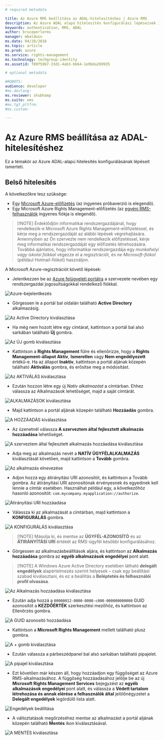 ```yaml
---
# required metadata

title: Az Azure RMS beállítása az ADAL-hitelesítéshez | Azure RMS
description: Az Azure ADAL alapú hitelesítés konfigurálási lépéseinek ismertetése
keywords: authentication, RMS, ADAL
author: bruceperlerms
manager: mbaldwin
ms.date: 04/28/2016
ms.topic: article
ms.prod: azure
ms.service: rights-management
ms.technology: techgroup-identity
ms.assetid: f89f59b7-33d1-4ab3-bb64-1e9bda269935

# optional metadata

#ROBOTS:
audience: developer
#ms.devlang:
ms.reviewer: shubhamp
ms.suite: ems
#ms.tgt_pltfrm:
#ms.custom:

---
```


# Az Azure RMS beállítása az ADAL-hitelesítéshez

Ez a témakör az Azure ADAL-alapú hitelesítés konfigurálásának lépéseit ismerteti.

## Belső hitelesítés

A következőkre lesz szüksége:

- Egy [Microsoft Azure-előfizetés](https://azure.microsoft.com/en-us/) (az ingyenes próbaverzió is elegendő).
- Egy Microsoft Azure Rights Management-előfizetés (az [egyéni RMS-felhasználók](https://technet.microsoft.com/en-us/library/dn592127.aspx) ingyenes fiókja is elegendő).

> [!NOTE] Érdeklődjön informatikai rendszergazdájánál, hogy rendelkezik-e Microsoft Azure Rights Management-előfizetéssel, és kérje meg a rendszergazdáját az alábbi lépések végrehajtására. Amennyiben az Ön szervezte nem rendelkezik előfizetéssel, kérje meg informatikai rendszergazdáját egy előfizetés létrehozására. Továbbá ajánlatos, hogy informatikai rendszergazdája egy *munkahelyi vagy iskolai fiókkal* végezze el a regisztrációt, és ne *Microsoft-fiókot* (például Hotmail-fiókot) használjon.

A Microsoft Azure-regisztrációt követő lépések:

- Jelentkezzen be az [Azure felügyeleti portálra](https://manage.windowsazure.com) a szervezete nevében egy rendszergazdai jogosultságokkal rendelkező fiókkal.

![Azure-bejelentkezés](../media/AzurePortalLogin.png)

- Görgessen le a portál bal oldalán található **Active Directory** alkalmazásig.

![Az Active Directory kiválasztása](../media/AzureADPick.png)

- Ha még nem hozott létre egy címtárat, kattintson a portál bal alsó sarkában található **Új** gombra.

![Az ÚJ gomb kiválasztása](../media/AzureNewBtn.png)

- Kattintson a **Rights Management** fülre és ellenőrizze, hogy a **Rights Management-állapot** **Aktív**, **Ismeretlen** vagy **Nem engedélyezett** értékű-e. Ha az állapot **Inaktív**, kattintson a portál aljának közepén található **Aktiválás** gombra, és erősítse meg a módosítást.

![Az AKTIVÁLÁS kiválasztása](../media/RMTab.png)

- Ezután hozzon létre egy új *Natív alkalmazást* a címtárban. Ehhez válassza az Alkalmazások lehetőséget, majd a saját címtárát.

![ALKALMAZÁSOK kiválasztása](../media/CreateNativeApp.png)

- Majd kattintson a portál aljának közepén található **Hozzáadás** gombra.

![A HOZZÁADÁS kiválasztása](../media/AddAppBtn.png)

- Az üzenetnél válassza **A szerveztem által fejlesztett alkalmazás hozzáadása** lehetőséget.

![A szerveztem által fejlesztett alkalmazás hozzáadása kiválasztása](../media/AddAnAppPick.png)

- Adja meg az alkalmazás nevét a **NATÍV ÜGYFÉLALKALMAZÁS** kiválasztását követően, majd kattintson a **Tovább** gombra.

![Az alkalmazás elnevezése](../media/TellUsInput.png)

- Adjon hozzá egy átirányítási URI azonosítót, és kattintson a Tovább gombra.
  Az átirányítási URI azonosítónak érvényesnek és egyedinek kell lennie a címtár esetében. Használhat például egy, a következőhöz hasonló azonosítót: `com.mycompany.myapplication://authorize`.

![Átirányítási URI hozzáadása](../media/RedirectURI.png)

- Válassza ki az alkalmazását a címtárban, majd kattintson a **KONFIGURÁLÁS** gombra.

![A KONFIGURÁLÁS kiválasztása](../media/ConfigYourApp.png)

>[!NOTE] Másolja ki, és mentse az **ÜGYFÉL-AZONOSÍTÓ** és az **ÁTIRÁNYÍTÁSI URI** értékét az RMS-ügyfél későbbi konfigurálásához.

- Görgessen az alkalmazásbeállítások aljára, és kattintson az **Alkalmazás hozzáadása** gombra az **egyéb alkalmazások engedélyei** pont alatt.

>[!NOTE] A Windows Azure Active Directory esetében látható **delegált engedélyek** alapértelmezés szerint helyesek – csak egy beállítást szabad kiválasztani, és ez a beállítás a **Beléptetés és felhasználói profil olvasása**.

![Az Alkalmazás hozzáadása kiválasztása](../media/PermissionsToOtherBtn.png)

- Ezután adja hozzá a `00000012-0000-0000-c000-000000000000` GUID azonosítót a **KEZDŐÉRTÉK** szerkesztési mezőhöz, és kattintson az Ellenőrzés gombra.

![A GUID azonosító hozzáadása](../media/AddGUID.png)

- Kattintson a **Microsoft Rights Management** mellett található plusz gombra.

![A + gomb kiválasztása](../media/ChoosePlusBtn.png)

- Ezután válassza a párbeszédpanel bal alsó sarkában található pipajelet.

![A pipajel kiválasztása](../media/ChooseCheck.png)

- Ezt követően már készen áll, hogy hozzáadjon egy függőséget az Azure RMS-alkalmazásához. A függőség hozzáadásához jelölje be az új **Microsoft Rights Management Services** bejegyzést az **egyéb alkalmazások engedélyei** pont alatt, és válassza a **Védett tartalom létrehozása és annak elérése a felhasználók által** jelölőnégyzetet a **Delegált engedélyek** legördülő lista alatt.

![Engedélyek beállítása](../media/AddDependency.png)

- A változtatások megőrzéséhez mentse az alkalmazást a portál aljának közepén található **Mentés** ikon kiválasztásával.

![A MENTÉS kiválasztása](../media/SaveApplication.png)


<!--HONumber=Jun16_HO2-->


